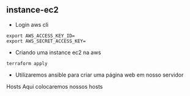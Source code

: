 ## instance-ec2

* Login aws cli
```
export AWS_ACCESS_KEY_ID=
export AWS_SECRET_ACCESS_KEY=
```

* Criando uma instance ec2 na aws
```
terraform apply
```

* Utilizaremos ansible para criar uma página web em nosso servidor

Hosts 
Aqui colocaremos nossos hosts
